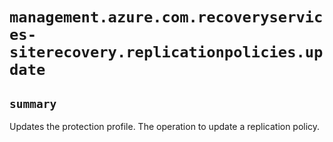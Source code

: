 # `management.azure.com.recoveryservices-siterecovery.replicationpolicies.update`

## `summary`
Updates the protection profile. The operation to update a replication policy.


